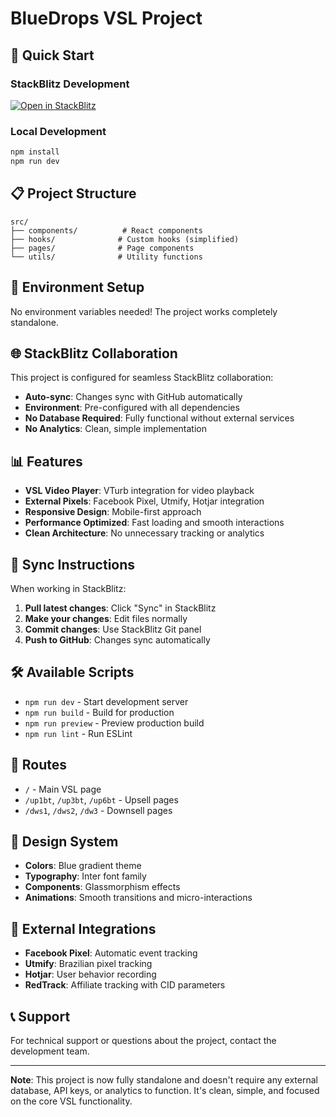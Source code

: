 # BlueDrops VSL Project

## 🚀 Quick Start

### StackBlitz Development
[![Open in StackBlitz](https://developer.stackblitz.com/img/open_in_stackblitz.svg)](https://stackblitz.com/github/rachinha01/dtc8d)

### Local Development
```bash
npm install
npm run dev
```

## 📋 Project Structure

```
src/
├── components/          # React components
├── hooks/              # Custom hooks (simplified)
├── pages/              # Page components
└── utils/              # Utility functions
```

## 🔧 Environment Setup

No environment variables needed! The project works completely standalone.

## 🌐 StackBlitz Collaboration

This project is configured for seamless StackBlitz collaboration:

- **Auto-sync**: Changes sync with GitHub automatically
- **Environment**: Pre-configured with all dependencies
- **No Database Required**: Fully functional without external services
- **No Analytics**: Clean, simple implementation

## 📊 Features

- **VSL Video Player**: VTurb integration for video playback
- **External Pixels**: Facebook Pixel, Utmify, Hotjar integration
- **Responsive Design**: Mobile-first approach
- **Performance Optimized**: Fast loading and smooth interactions
- **Clean Architecture**: No unnecessary tracking or analytics

## 🔄 Sync Instructions

When working in StackBlitz:

1. **Pull latest changes**: Click "Sync" in StackBlitz
2. **Make your changes**: Edit files normally
3. **Commit changes**: Use StackBlitz Git panel
4. **Push to GitHub**: Changes sync automatically

## 🛠️ Available Scripts

- `npm run dev` - Start development server
- `npm run build` - Build for production
- `npm run preview` - Preview production build
- `npm run lint` - Run ESLint

## 📱 Routes

- `/` - Main VSL page
- `/up1bt`, `/up3bt`, `/up6bt` - Upsell pages
- `/dws1`, `/dws2`, `/dw3` - Downsell pages

## 🎨 Design System

- **Colors**: Blue gradient theme
- **Typography**: Inter font family
- **Components**: Glassmorphism effects
- **Animations**: Smooth transitions and micro-interactions

## 🔗 External Integrations

- **Facebook Pixel**: Automatic event tracking
- **Utmify**: Brazilian pixel tracking
- **Hotjar**: User behavior recording
- **RedTrack**: Affiliate tracking with CID parameters

## 📞 Support

For technical support or questions about the project, contact the development team.

---

**Note**: This project is now fully standalone and doesn't require any external database, API keys, or analytics to function. It's clean, simple, and focused on the core VSL functionality.